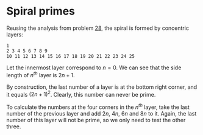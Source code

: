 # Spiral primes
Reusing the analysis from problem [28](src/028), the spiral is formed by concentric layers:

```
1
2 3 4 5 6 7 8 9
10 11 12 13 14 15 16 17 18 19 20 21 22 23 24 25
```

Let the innermost layer correspond to $n = 0$. We can see that the side length of $n^{th}$ layer is $2n + 1$.

By construction, the last number of a layer is at the bottom right corner, and it equals $(2n + 1)^2$. Clearly, this number can never be prime.

To calculate the numbers at the four corners in the $n^{th}$ layer, take the last number of the previous layer and add $2n$, $4n$, $6n$ and $8n$ to it. Again, the last number of this layer will not be prime, so we only need to test the other three.
